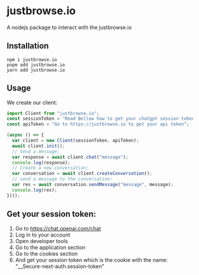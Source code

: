 # justbrowse.io

A nodejs package to interact with the justbrowse.io

## Installation

```
npm i justbrowse.io
pnpm add justbrowse.io
yarn add justbrowse.io
```

## Usage

We create our client:

```js
import Client from "justbrowse.io";
const sessionToken = "Read Bellow how to get your chatgpt session token";
const apiToken = "Go to https://justbrowse.io to get your api token";

(async () => {
  var client = new Client(sessionToken, apiToken);
  await client.init();
  // Send a message:
  var response = await client.chat("message");
  console.log(response);
  // Create a new conversation:
  var conversation = await client.createConversation();
  // send a message to the conversation:
  var res = await conversation.sendMessage("message", message);
  console.log(res);
})();
```

## Get your session token:

1. Go to https://chat.openai.com/chat
2. Log in to your account
3. Open developer tools
4. Go to the application section
5. Go to the cookies section
6. And get your session token which is the cookie with the name: "\_\_Secure-next-auth.session-token"

